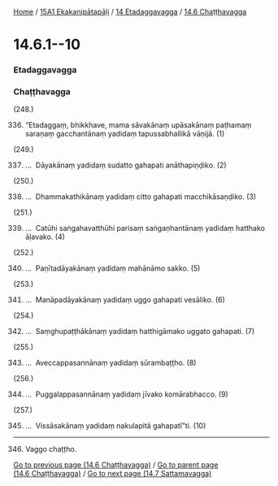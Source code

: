 
[Home](/) / [15A1 Ekakanipātapāḷi](../../../15A1.md) / [14 Etadaggavagga](../../14.md) / [14.6 Chaṭṭhavagga](../14.6.md)

# 14.6.1--10

### Etadaggavagga

### Chaṭṭhavagga

(248.)

336. “Etadaggaṃ, bhikkhave, mama sāvakānaṃ upāsakānaṃ paṭhamaṃ saraṇaṃ gacchantānaṃ yadidaṃ tapussabhallikā vāṇijā. (1)

(249.)

337. …  Dāyakānaṃ yadidaṃ sudatto gahapati anāthapiṇḍiko. (2)

(250.)

338. …  Dhammakathikānaṃ yadidaṃ citto gahapati macchikāsaṇḍiko. (3)

(251.)

339. …  Catūhi saṅgahavatthūhi parisaṃ saṅgaṇhantānaṃ yadidaṃ hatthako āḷavako. (4)

(252.)

340. …  Paṇītadāyakānaṃ yadidaṃ mahānāmo sakko. (5)

(253.)

341. …  Manāpadāyakānaṃ yadidaṃ uggo gahapati vesāliko. (6)

(254.)

342. …  Saṃghupaṭṭhākānaṃ yadidaṃ hatthigāmako uggato gahapati. (7)

(255.)

343. …  Aveccappasannānaṃ yadidaṃ sūrambaṭṭho. (8)

(256.)

344. …  Puggalappasannānaṃ yadidaṃ jīvako komārabhacco. (9)

(257.)

345. …  Vissāsakānaṃ yadidaṃ nakulapitā gahapatī”ti. (10)

---

346. Vaggo chaṭṭho.



[Go to previous page (14.6 Chaṭṭhavagga)](../14.6.md) / [Go to parent page (14.6 Chaṭṭhavagga)](../14.6.md) / [Go to next page (14.7 Sattamavagga)](../14.7.md)


